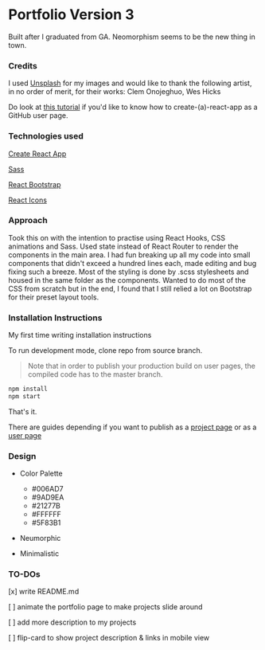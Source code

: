 # Portfolio Version 3

Built after I graduated from GA. Neomorphism seems to be the new thing in town.
<!-- The previous 2 versions are archived [here]() & [here](). -->

### Credits

I used [Unsplash](https://unsplash.com/) for my images and would like to thank the following artist, in no order of merit, for their works: Clem Onojeghuo, Wes Hicks

Do look at [this tutorial](https://dev.to/javascripterika/deploy-a-react-app-as-a-github-user-page-with-yarn-3fka) if you'd like to know how to create-(a)-react-app as a GitHub user page.

### Technologies used

[Create React App](https://github.com/facebook/create-react-app)

[Sass](https://sass-lang.com/)

[React Bootstrap](https://react-bootstrap.netlify.com/)

[React Icons](https://react-icons.netlify.com/#/)

### Approach

Took this on with the intention to practise using React Hooks, CSS animations and Sass. Used state instead of React Router to render the components in the main area. I had fun breaking up all my code into small components that didn't exceed a hundred lines each, made editing and bug fixing such a breeze. Most of the styling is done by .scss stylesheets and housed in the same folder as the components. Wanted to do most of the CSS from scratch but in the end, I found that I still relied a lot on Bootstrap for their preset layout tools.

### Installation Instructions

My first time writing installation instructions

To run development mode, clone repo from source branch.
> Note that in order to publish your production build on user pages, the compiled code has to the master branch.

```bash
npm install
npm start
```

That's it.

There are guides depending if you want to publish as a [project page](https://github.com/gitname/react-gh-pages) or as a [user page](https://dev.to/javascripterika/deploy-a-react-app-as-a-github-user-page-with-yarn-3fka)

### Design

* Color Palette
  * #006AD7
  * #9AD9EA
  * #21277B
  * #FFFFFF
  * #5F83B1

* Neumorphic

* Minimalistic

### TO-DOs

[x] write README.md

[ ] animate the portfolio page to make projects slide around

[ ] add more description to my projects

[ ] flip-card to show project description & links in mobile view
